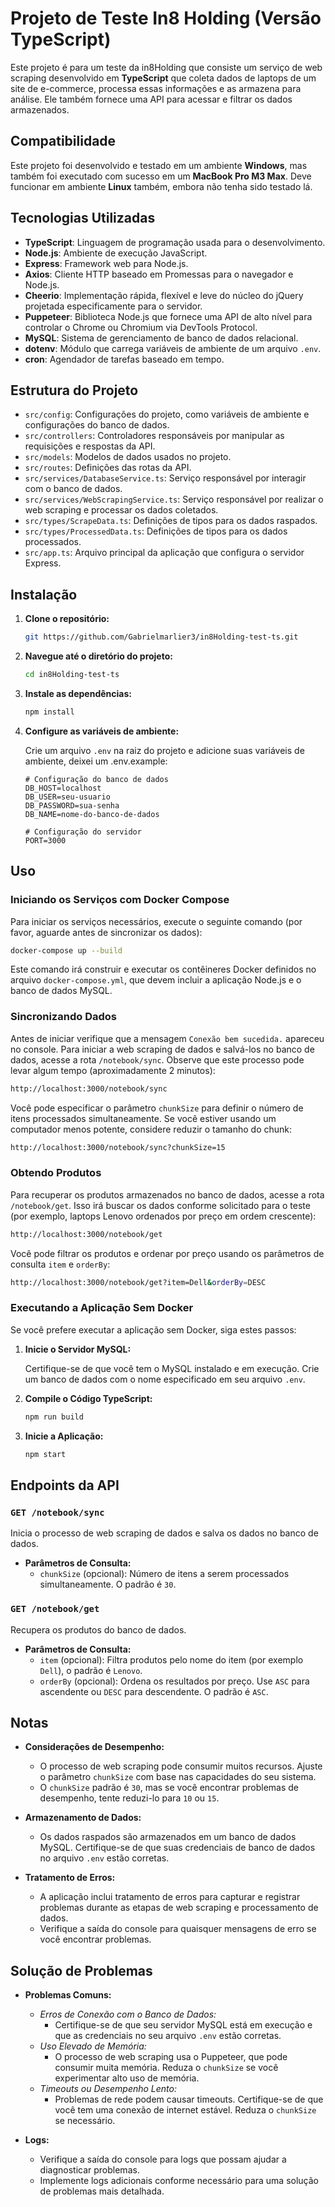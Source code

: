# Projeto de Teste In8 Holding (Versão TypeScript)

Este projeto é para um teste da in8Holding que consiste um serviço de web scraping desenvolvido em **TypeScript** que coleta dados de laptops de um site de e-commerce, processa essas informações e as armazena para análise. Ele também fornece uma API para acessar e filtrar os dados armazenados.

## Compatibilidade

Este projeto foi desenvolvido e testado em um ambiente **Windows**, mas também foi executado com sucesso em um **MacBook Pro M3 Max**. Deve funcionar em ambiente **Linux** também, embora não tenha sido testado lá.

## Tecnologias Utilizadas

- **TypeScript**: Linguagem de programação usada para o desenvolvimento.
- **Node.js**: Ambiente de execução JavaScript.
- **Express**: Framework web para Node.js.
- **Axios**: Cliente HTTP baseado em Promessas para o navegador e Node.js.
- **Cheerio**: Implementação rápida, flexível e leve do núcleo do jQuery projetada especificamente para o servidor.
- **Puppeteer**: Biblioteca Node.js que fornece uma API de alto nível para controlar o Chrome ou Chromium via DevTools Protocol.
- **MySQL**: Sistema de gerenciamento de banco de dados relacional.
- **dotenv**: Módulo que carrega variáveis de ambiente de um arquivo `.env`.
- **cron**: Agendador de tarefas baseado em tempo.

## Estrutura do Projeto

- `src/config`: Configurações do projeto, como variáveis de ambiente e configurações do banco de dados.
- `src/controllers`: Controladores responsáveis por manipular as requisições e respostas da API.
- `src/models`: Modelos de dados usados no projeto.
- `src/routes`: Definições das rotas da API.
- `src/services/DatabaseService.ts`: Serviço responsável por interagir com o banco de dados.
- `src/services/WebScrapingService.ts`: Serviço responsável por realizar o web scraping e processar os dados coletados.
- `src/types/ScrapeData.ts`: Definições de tipos para os dados raspados.
- `src/types/ProcessedData.ts`: Definições de tipos para os dados processados.
- `src/app.ts`: Arquivo principal da aplicação que configura o servidor Express.

## Instalação

1. **Clone o repositório:**

   ```bash
   git https://github.com/Gabrielmarlier3/in8Holding-test-ts.git
   ```

2. **Navegue até o diretório do projeto:**

   ```bash
   cd in8Holding-test-ts
   ```

3. **Instale as dependências:**

   ```bash
   npm install
   ```

4. **Configure as variáveis de ambiente:**

   Crie um arquivo `.env` na raiz do projeto e adicione suas variáveis de ambiente, deixei um .env.example:

   ```env
   # Configuração do banco de dados
   DB_HOST=localhost
   DB_USER=seu-usuario
   DB_PASSWORD=sua-senha
   DB_NAME=nome-do-banco-de-dados

   # Configuração do servidor
   PORT=3000
   ```

## Uso

### Iniciando os Serviços com Docker Compose

Para iniciar os serviços necessários, execute o seguinte comando (por favor, aguarde antes de sincronizar os dados):

```bash
docker-compose up --build
```

Este comando irá construir e executar os contêineres Docker definidos no arquivo `docker-compose.yml`, que devem incluir a aplicação Node.js e o banco de dados MySQL.

### Sincronizando Dados

Antes de iniciar verifique que a mensagem `Conexão bem sucedida.` apareceu no console. Para iniciar a web scraping de dados e salvá-los no banco de dados, acesse a rota `/notebook/sync`. Observe que este processo pode levar algum tempo (aproximadamente 2 minutos):

```bash
http://localhost:3000/notebook/sync
```

Você pode especificar o parâmetro `chunkSize` para definir o número de itens processados simultaneamente. Se você estiver usando um computador menos potente, considere reduzir o tamanho do chunk:

```bash
http://localhost:3000/notebook/sync?chunkSize=15
```

### Obtendo Produtos

Para recuperar os produtos armazenados no banco de dados, acesse a rota `/notebook/get`. Isso irá buscar os dados conforme solicitado para o teste (por exemplo, laptops Lenovo ordenados por preço em ordem crescente):

```bash
http://localhost:3000/notebook/get
```

Você pode filtrar os produtos e ordenar por preço usando os parâmetros de consulta `item` e `orderBy`:

```bash
http://localhost:3000/notebook/get?item=Dell&orderBy=DESC
```

### Executando a Aplicação Sem Docker

Se você prefere executar a aplicação sem Docker, siga estes passos:

1. **Inicie o Servidor MySQL:**

   Certifique-se de que você tem o MySQL instalado e em execução. Crie um banco de dados com o nome especificado em seu arquivo `.env`.

2. **Compile o Código TypeScript:**

   ```bash
   npm run build
   ```

3. **Inicie a Aplicação:**

   ```bash
   npm start
   ```

## Endpoints da API

### `GET /notebook/sync`

Inicia o processo de web scraping de dados e salva os dados no banco de dados.

- **Parâmetros de Consulta:**
    - `chunkSize` (opcional): Número de itens a serem processados simultaneamente. O padrão é `30`.

### `GET /notebook/get`

Recupera os produtos do banco de dados.

- **Parâmetros de Consulta:**
    - `item` (opcional): Filtra produtos pelo nome do item (por exemplo `Dell`), o padrão é `Lenovo`.
    - `orderBy` (opcional): Ordena os resultados por preço. Use `ASC` para ascendente ou `DESC` para descendente. O padrão é `ASC`.

## Notas

- **Considerações de Desempenho:**

    - O processo de web scraping pode consumir muitos recursos. Ajuste o parâmetro `chunkSize` com base nas capacidades do seu sistema.
    - O `chunkSize` padrão é `30`, mas se você encontrar problemas de desempenho, tente reduzi-lo para `10` ou `15`.

- **Armazenamento de Dados:**

    - Os dados raspados são armazenados em um banco de dados MySQL. Certifique-se de que suas credenciais de banco de dados no arquivo `.env` estão corretas.

- **Tratamento de Erros:**

    - A aplicação inclui tratamento de erros para capturar e registrar problemas durante as etapas de web scraping e processamento de dados.
    - Verifique a saída do console para quaisquer mensagens de erro se você encontrar problemas.

## Solução de Problemas

- **Problemas Comuns:**

    - *Erros de Conexão com o Banco de Dados:*
        - Certifique-se de que seu servidor MySQL está em execução e que as credenciais no seu arquivo `.env` estão corretas.
    - *Uso Elevado de Memória:*
        - O processo de web scraping usa o Puppeteer, que pode consumir muita memória. Reduza o `chunkSize` se você experimentar alto uso de memória.
    - *Timeouts ou Desempenho Lento:*
        - Problemas de rede podem causar timeouts. Certifique-se de que você tem uma conexão de internet estável. Reduza o `chunkSize` se necessário.

- **Logs:**

    - Verifique a saída do console para logs que possam ajudar a diagnosticar problemas.
    - Implemente logs adicionais conforme necessário para uma solução de problemas mais detalhada.